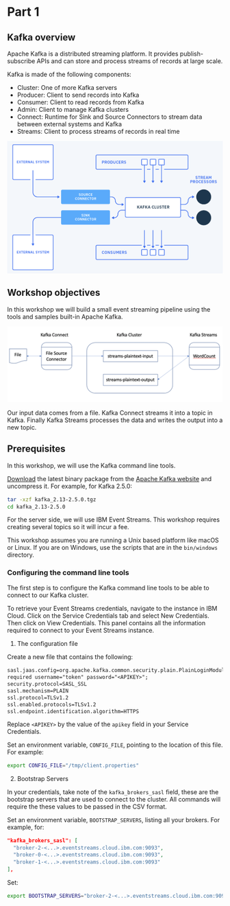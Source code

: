 # Part 1

## Kafka overview

Apache Kafka is a distributed streaming platform. It provides publish-subscribe APIs and can store and process streams of records at large scale.

Kafka is made of the following components:
- Cluster: One of more Kafka servers 
- Producer: Client to send records into Kafka
- Consumer: Client to read records from Kafka
- Admin: Client to manage Kafka clusters
- Connect: Runtime for Sink and Source Connectors to stream data between external systems and Kafka
- Streams: Client to process streams of records in real time

![Kafka Platform](./kafka-platform.png)

## Workshop objectives

In this workshop we will build a small event streaming pipeline using the tools and samples built-in Apache Kafka.

![Workshop pipeline](./pipeline.png)

Our input data comes from a file. Kafka Connect streams it into a topic in Kafka. Finally Kafka Streams processes the data and writes the output into a new topic.

## Prerequisites

In this workshop, we will use the Kafka command line tools.

[Download](http://kafka.apache.org/downloads) the latest binary package from the [Apache Kafka website](http://kafka.apache.org/) and uncompress it. For example, for Kafka 2.5.0:

```sh
tar -xzf kafka_2.13-2.5.0.tgz
cd kafka_2.13-2.5.0
```

For the server side, we will use IBM Event Streams. This workshop requires creating several topics so it will incur a fee.

This workshop assumes you are running a Unix based platform like macOS or Linux. If you are on Windows, use the scripts that are in the `bin/windows` directory.

### Configuring the command line tools

The first step is to configure the Kafka command line tools to be able to connect to our Kafka cluster. 

To retrieve your Event Streams credentials, navigate to the instance in IBM Cloud. Click on the Service Credentials tab and select New Credentials. Then click on View Credentials. This panel contains all the information required to connect to your Event Streams instance.

1) The configuration file

Create a new file that contains the following:
```
sasl.jaas.config=org.apache.kafka.common.security.plain.PlainLoginModule required username="token" password="<APIKEY>";
security.protocol=SASL_SSL
sasl.mechanism=PLAIN
ssl.protocol=TLSv1.2
ssl.enabled.protocols=TLSv1.2
ssl.endpoint.identification.algorithm=HTTPS
```
Replace `<APIKEY>` by the value of the `apikey` field in your Service Credentials.

Set an environment variable, `CONFIG_FILE`, pointing to the location of this file. For example:
```sh
export CONFIG_FILE="/tmp/client.properties"
```

2) Bootstrap Servers

In your credentials, take note of the `kafka_brokers_sasl` field, these are the bootstrap servers that are used to connect to the cluster. All commands will require the these values to be passed in the CSV format. 

Set an environment variable, `BOOTSTRAP_SERVERS`, listing all your brokers. For example, for:
```json
"kafka_brokers_sasl": [
  "broker-2-<...>.eventstreams.cloud.ibm.com:9093",
  "broker-0-<...>.eventstreams.cloud.ibm.com:9093",
  "broker-1-<...>.eventstreams.cloud.ibm.com:9093"
],
```

Set:
```sh
export BOOTSTRAP_SERVERS="broker-2-<...>.eventstreams.cloud.ibm.com:9093,broker-0-<...>.eventstreams.cloud.ibm.com:9093,broker-1-<...>.eventstreams.cloud.ibm.com:9093"
```
